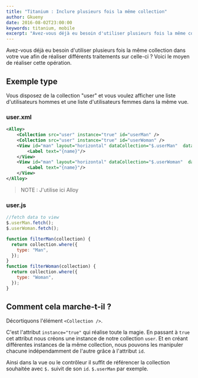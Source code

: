 ```yaml
---
title: "Titanium : Inclure plusieurs fois la même collection"
author: Gkueny
date: 2016-08-02T23:00:00
keywords: titanium, mobile
excerpt: "Avez-vous déjà eu besoin d'utiliser plusieurs fois la même collection dans votre vue afin de réaliser différents traitements sur celle-ci ? Voici le moyen de réaliser cette opération."
---
```


Avez-vous déjà eu besoin d'utiliser plusieurs fois la même collection dans votre vue afin de réaliser différents traitements sur celle-ci ? Voici le moyen de réaliser cette opération.

## Exemple type

Vous disposez de la collection "user" et vous voulez afficher une liste d'utilisateurs hommes et une liste d'utilisateurs femmes dans la même vue.

### user.xml

```xml
<Alloy>
	<Collection src="user" instance="true" id="userMan" />
	<Collection src="user" instance="true" id="userWoman" />
	<View id="man" layout="horizontal" dataCollection="$.userMan"  dataFilter="filterMan">
		<Label text="{name}"/>
	</View>
	<View id="man" layout="horizontal" dataCollection="$.userWoman"  dataFilter="filterWoman">
		<Label text="{name}"/>
	</View>
</Alloy>
```

> NOTE : J'utilise ici Alloy

### user.js

```js
//fetch data to view
$.userMan.fetch();
$.userWoman.fetch();

function filterMan(collection) {
  return collection.where({
    type: "Man",
  });
}
function filterWoman(collection) {
  return collection.where({
    type: "Woman",
  });
}
```

## Comment cela marche-t-il ?

Décortiquons l'élément `<Collection />`.

C'est l'attribut `instance="true"` qui réalise toute la magie. En passant à `true` cet attribut nous créons une instance de notre collection `user`. Et en créant différentes instances de la même collection, nous pouvons les manipuler chacune indépendamment de l'autre grâce à l'attribut `id`.

Ainsi dans la vue ou le contrôleur il suffit de référencer la collection souhaitée avec `$.` suivit de son `id`. `$.userMan` par exemple.
